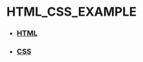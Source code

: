 # HTML_CSS_EXAMPLE


- ### [HTML](https://github.com/banziha104/HTML_CSS_EXAMPLE/blob/master/HTML/Example/README.md)

- ### [CSS](https://github.com/banziha104/HTML_CSS_EXAMPLE/blob/master/CSS/README.md)
